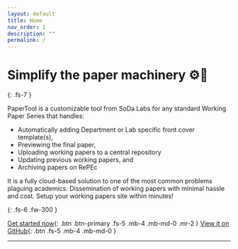 ```yaml
---
layout: default
title: Home
nav_order: 1
description: ""
permalink: /
---
```


# Simplify the paper machinery ⚙️🔩
{: .fs-7 }

PaperTool is a customizable tool from SoDa Labs for any standard Working Paper Series that handles:

- Automatically adding Department or Lab specific front cover template(s),
- Previewing the final paper,
- Uploading working papers to a central repository
- Updating previous working papers, and
- Archiving papers on RePEc

It is a fully cloud-based solution to one of the most common problems plaguing academics: Dissemination of working papers with minimal hassle and cost. Setup your working papers site within minutes!

{: .fs-6 .fw-300 }

[Get started now](#getting-started){: .btn .btn-primary .fs-5 .mb-4 .mb-md-0 .mr-2 } [View it on GitHub](https://github.com/sodalabsio/papertool){: .btn .fs-5 .mb-4 .mb-md-0 }

---